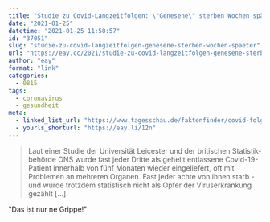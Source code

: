 ```yaml
---
title: "Studie zu Covid-Langzeitfolgen: \"Genesene\" sterben Wochen später"
date: "2021-01-25"
datetime: "2021-01-25 11:58:57"
id: "37051"
slug: "studie-zu-covid-langzeitfolgen-genesene-sterben-wochen-spaeter"
url: "https://eay.cc/2021/studie-zu-covid-langzeitfolgen-genesene-sterben-wochen-spaeter/"
author: "eay"
format: "link"
categories:
  - 0815
tags:
  - coronavirus
  - gesundheit
meta:
  - linked_list_url: "https://www.tagesschau.de/faktenfinder/covid-folgen-101.html"
  - yourls_shorturl: "https://eay.li/12n"
---
```


> Laut einer Studie der Universität Leicester und der britischen Statistik­behörde ONS wurde fast jeder Dritte als geheilt entlassene Covid-19-Patient innerhalb von fünf Monaten wieder eingeliefert, oft mit Problemen an mehreren Organen. Fast jeder achte von ihnen starb - und wurde trotzdem statistisch nicht als Opfer der Viruserkrankung gezählt \[...\].

"Das ist nur ne Grippe!"

